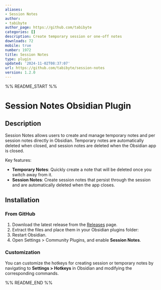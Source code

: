 ```yaml
---
aliases:
- Session Notes
author:
- tabibyte
author_page: https://github.com/tabibyte
categories: []
description: Create temporary session or one-off notes
downloads: 72
mobile: true
number: 1972
title: Session Notes
type: plugin
updated: '2024-11-02T08:37:07'
url: https://github.com/tabibyte/session-notes
version: 1.2.0
---
```


%% README_START %%

# Session Notes Obsidian Plugin

## Description

Session Notes allows users to create and manage temporary notes and per session notes directly in Obsidian. Temporary notes are automatically deleted when closed, and session notes are deleted when the Obsidian app is closed.

Key features:
- **Temporary Notes**: Quickly create a note that will be deleted once you switch away from it.
- **Session Notes**: Create session notes that persist through the session and are automatically deleted when the app closes.
  
## Installation

### From GitHub

1. Download the latest release from the [Releases](https://github.com/tabibyte/session-notes/releases) page.
2. Extract the files and place them in your Obsidian plugins folder:
3. Restart Obsidian.
4. Open Settings > Community Plugins, and enable **Session Notes**.

### Customization

You can customize the hotkeys for creating session or temporary notes by navigating to **Settings > Hotkeys** in Obsidian and modifying the corresponding commands.


%% README_END %%